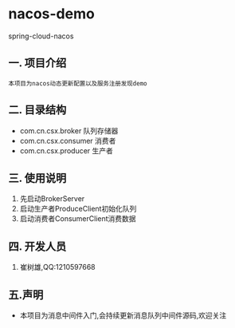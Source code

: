 # nacos-demo
spring-cloud-nacos

## 一. 项目介绍  
    本项目为nacos动态更新配置以及服务注册发现demo

## 二. 目录结构 
   + com.cn.csx.broker     队列存储器
   + com.cn.csx.consumer   消费者
   + com.cn.csx.producer   生产者 

## 三. 使用说明
   1. 先启动BrokerServer
   2. 启动生产者ProduceClient初始化队列
   3. 启动消费者ConsumerClient消费数据
## 四. 开发人员
   1. 崔树雄,QQ:1210597668
## 五.声明
  + 本项目为消息中间件入门,会持续更新消息队列中间件源码,欢迎关注
  
